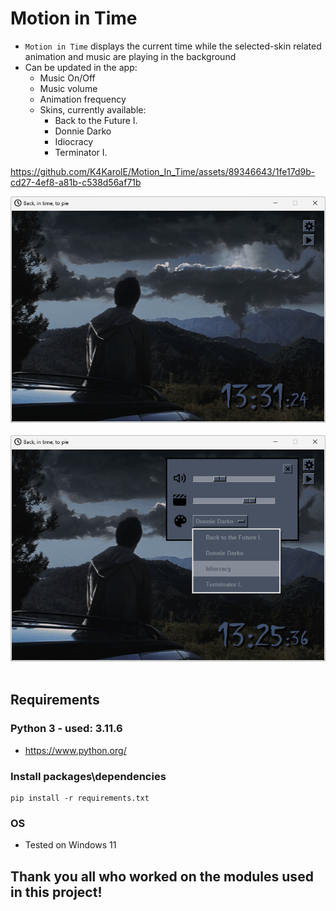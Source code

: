 # Motion in Time
- `Motion in Time` displays the current time while the selected-skin related animation and music are playing in the background
- Can be updated in the app:
    - Music On/Off
    - Music volume
    - Animation frequency
    - Skins, currently available:
        - Back to the Future I.
        - Donnie Darko
        - Idiocracy
        - Terminator I.


https://github.com/K4KarolE/Motion_In_Time/assets/89346643/1fe17d9b-cd27-4ef8-a81b-c538d56af71b


<div align="center">
    <img src="docs/promo/donnie_darko_1.png">
</div>
<br>
<div align="center">
    <img src="docs/promo/donnie_darko_2.png">
</div>
<br>

## Requirements
### Python 3 - used: 3.11.6
- https://www.python.org/

### Install packages\dependencies
```
pip install -r requirements.txt
```
### OS
- Tested on Windows 11

## Thank you all who worked on the modules used in this project!
